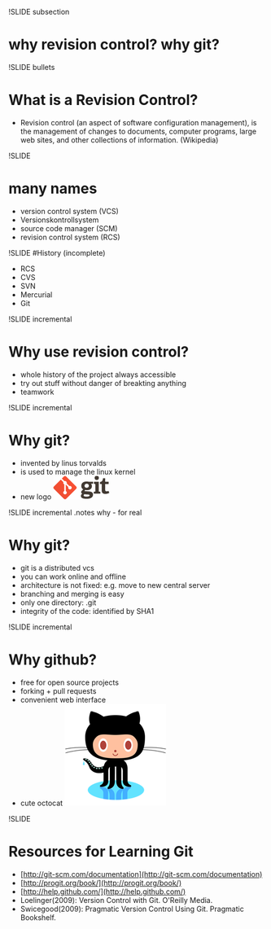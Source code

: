 !SLIDE subsection

# why revision control? why git?

!SLIDE bullets
# What is a Revision Control?

* Revision control (an aspect of software configuration management), is the management of changes to
documents, computer programs, large web sites, and other collections of
information.  (Wikipedia)

!SLIDE 
# many names
  * version control system (VCS)
  * Versionskontrollsystem 
  * source code manager (SCM)
  * revision control system (RCS)


!SLIDE
#History (incomplete)

* RCS
* CVS
* SVN
* Mercurial
* Git

!SLIDE incremental
# Why use revision control?

* whole history of the project always accessible
* try out stuff without danger of breakting anything
* teamwork

!SLIDE incremental
# Why git?

* invented by linus torvalds
* is used to manage the linux kernel
* new logo ![git logo](gitlogo.png)

!SLIDE incremental
.notes why - for real
# Why git?

* git is a distributed vcs
* you can work online and offline 
* architecture is not fixed: e.g. move to new central server
* branching and merging is easy
* only one directory: .git
* integrity of the code: identified by SHA1

!SLIDE incremental

# Why github?

* free for open source projects
* forking + pull requests
* convenient web interface
* cute octocat ![octocat](octocat.png)

!SLIDE
# Resources for Learning Git

* [http://git-scm.com/documentation](http://git-scm.com/documentation)
* [http://progit.org/book/](http://progit.org/book/)
* [http://help.github.com/](http://help.github.com/)
* Loelinger(2009): Version Control with Git. O'Reilly Media.
* Swicegood(2009): Pragmatic Version Control Using Git. Pragmatic Bookshelf.

